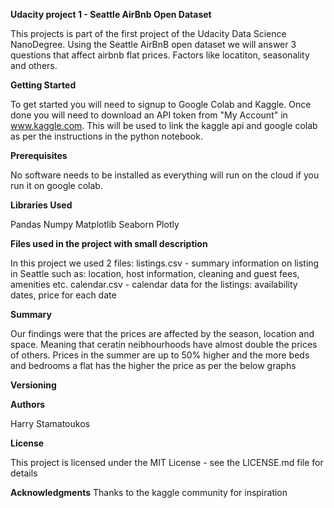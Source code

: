 <b> Udacity project 1 - Seattle AirBnb Open Dataset </b>

This projects is part of the first project of the Udacity Data Science NanoDegree. 
Using the Seattle AirBnB open dataset we will answer 3 questions that affect airbnb flat prices. Factors like locatiton, seasonality and others.


<b>Getting Started</b>

To get started you will need to signup to Google Colab and Kaggle. Once done you will need to download an API token from "My Account" in www.kaggle.com.
This will be used to link the kaggle api and google colab as per the instructions in the python notebook. 

<b>Prerequisites</b>

No software needs to be installed as everything will run on the cloud if you run it on google colab.

<b>Libraries Used</b>

Pandas
Numpy 
Matplotlib
Seaborn
Plotly

<b>Files used in the project with small description</b>

In this project we used 2 files:
listings.csv - summary information on listing in Seattle such as: location, host information, cleaning and guest fees, amenities etc.
calendar.csv - calendar data for the listings: availability dates, price for each date

<b>Summary </b>

Our findings were that the prices are affected by the season, location and space. Meaning that ceratin neibhourhoods have almost double the prices of others. Prices in the summer are up to 50% higher and the more beds and bedrooms a flat has the higher the price as per the below graphs


<b>Versioning</b>


<b>Authors</b>

Harry Stamatoukos 

<b>License</b>

This project is licensed under the MIT License - see the LICENSE.md file for details

<b>Acknowledgments</b>
Thanks to the kaggle community for inspiration 
